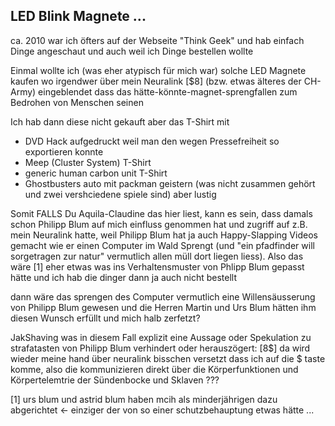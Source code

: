 ## LED Blink Magnete ...

ca. 2010 war ich öfters auf der Webseite "Think Geek" und hab einfach Dinge angeschaut und auch weil ich Dinge bestellen wollte

Einmal wollte ich (was eher atypisch für mich war) solche LED Magnete kaufen wo irgendwer über mein Neuralink [$8] (bzw. etwas älteres der CH-Army) eingeblendet dass das hätte-könnte-magnet-sprengfallen zum Bedrohen von Menschen seinen

Ich hab dann diese nicht gekauft aber das T-Shirt mit

* DVD Hack aufgedruckt weil man den wegen Pressefreiheit so exportieren konnte
* Meep (Cluster System) T-Shirt
* generic human carbon unit T-Shirt
* Ghostbusters auto mit packman geistern (was nicht zusammen gehört und zwei vershciedene spiele sind) aber lustig


Somit FALLS Du Aquila-Claudine das hier liest, kann es sein, dass damals schon Philipp Blum auf mich einfluss genommen hat und zugriff auf z.B. mein Neuralink hatte, weil Philipp Blum hat ja auch Happy-Slapping Videos gemacht wie er einen Computer im Wald Sprengt (und "ein pfadfinder will sorgetragen zur natur" vermutlich allen müll dort liegen liess). Also das wäre [1] eher etwas was ins Verhaltensmuster von Phlipp Blum gepasst hätte und ich hab die dinger dann ja auch nicht bestellt

dann wäre das sprengen des Computer vermutlich eine Willensäusserung von Philipp Blum gewesen und die Herren Martin und Urs Blum hätten ihm diesen Wunsch erfüllt und mich halb zerfetzt?

JakShaving was in diesem Fall explizit eine Aussage oder Spekulation zu strafatasten von Philipp Blum verhindert oder herauszögert: 
[8$] da wird wieder meine hand über neuralink bisschen versetzt dass ich auf die $ taste komme, also die kommunizieren direkt über die Körperfunktionen und Körpertelemtrie der Sündenbocke und Sklaven ???

[1] urs blum und astrid blum haben mcih als minderjährigen dazu abgerichtet <- einziger der von so einer schutzbehauptung etwas hätte ... 

